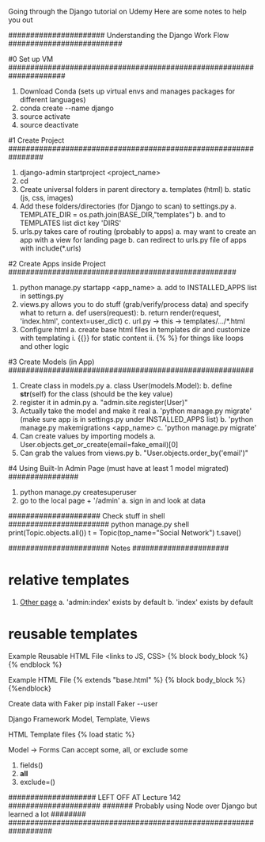 Going through the Django tutorial on Udemy
Here are some notes to help you out

###################### Understanding the Django Work Flow ##########################


#0 Set up VM #####################################################################
1. Download Conda (sets up virtual envs and manages packages for different languages)
2. conda create --name <myDjangoEnv> django
3. source activate <myDjangoEnv>
4. source deactivate



#1 Create Project ################################################################
1. django-admin startproject <project_name>
2. cd <project>
3. Create universal folders in parent directory
	a. templates (html)
	b. static (js, css, images)
6. Add these folders/directories (for Django to scan) to settings.py
    a. TEMPLATE_DIR = os.path.join(BASE_DIR,"templates")
    b. and to TEMPLATES list dict key 'DIRS'
7. urls.py takes care of routing (probably to apps)
	a. may want to create an app with a view for landing page
	b. can redirect to urls.py file of apps with include(*.urls)


#2 Create Apps inside Project ####################################################
1. python manage.py startapp <app_name>
    a. add to INSTALLED_APPS list in settings.py
2. views.py allows you to do stuff (grab/verify/process data) and specify what to return
	a. def users(request):
	b. return render(request, 'index.html', context=user_dict)
	c. url.py -> this -> templates/.../*.html
3. Configure html
    a. create base html files in templates dir and customize with templating
       i. {{}} for static content
       ii. {% %} for things like loops and other logic



#3 Create Models (in App) ########################################################
1. Create class in models.py
    a. class User(models.Model):
    b. define __str__(self) for the class (should be the key value)
2. register it in admin.py
    a. "admin.site.register(User)"
3. Actually take the model and make it real
	a. 'python manage.py migrate' (make sure app is in settings.py under INSTALLED_APPS list)
	b. 'python manage.py makemigrations <app_name>
	c. 'python manage.py migrate'
3. Can create values by importing models
    a. User.objects.get_or_create(email=fake_email)[0]
4. Can grab the values from views.py
	b. "User.objects.order_by('email')"



#4 Using Built-In Admin Page (must have at least 1 model migrated) ################
1. python manage.py createsuperuser
2. go to the local page + '/admin'
    a. sign in and look at data


##################### Check stuff in shell #######################
python manage.py shell
print(Topic.objects.all())
t = Topic(top_name="Social Network")
t.save()


####################### Notes ######################

# relative templates
1. <a href="{% url 'var_name_in_app_urls.py:view_name' %}">Other page</a>
    a. 'admin:index' exists by default
    b. 'index' exists by default

# reusable templates
Example Reusable HTML File
	<links to JS, CSS>
	<bunch of html like navbars>
		<body>
			{% block body_block %}
			{% endblock %}
		</body>
	<footer html/>

Example HTML File
	<!DOCTYPE html>
	{% extends "base.html" %}
	{% block body_block %}
	<unique html>
	{%endblock}




Create data with Faker
pip install Faker --user


Django Framework
Model, Template, Views

HTML Template files
{% load static %}

Model -> Forms
Can accept some, all, or exclude some
1. fields()
2. __all__
3. exclude=()








#################### LEFT OFF AT Lecture 142 #####################
####### Probably using Node over Django but learned a lot ########
##################################################################
